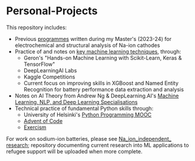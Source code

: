 # Personal-Projects

This repository includes:
* Previous [programmes](https://github.com/harryfyjiswalker/Personal-Projects-2/tree/main/Part%20II%20Code) written during my Master's (2023-24) for electrochemical and structural analysis of Na-ion cathodes
* Practice of and notes on [key machine learning techniques](https://github.com/harryfyjiswalker/Personal-Projects-2/tree/main/Key%20ML%20Techniques%20-%20Notes%20and%20Practice), through:
   * Geron's "Hands-on Machine Learning with Scikit-Learn, Keras & TensorFlow"
   * DeepLearningAI Labs
   * Kaggle Competitions
   * Current focus on improving skills in XGBoost and Named Entity Recognition for battery performance data extraction and analysis
* Notes on AI Theory from Andrew Ng & DeepLearning.AI's [Machine Learning, NLP, and Deep Learning Specialisations](https://github.com/harryfyjiswalker/Personal-Projects-2/tree/main/DeepLearning.AI%20Course%20Notes%20and%20Labs/Machine%20Learning%20Specialisation%20Notes%20%26%20Code)
* Technical practice of fundamental Python skills through:
  * University of Helsinki's [Python Programming MOOC](https://github.com/harryfyjiswalker/Personal-Projects-2/tree/main/Python%20Practice/University%20of%20Helsinki%20Python%20Programming%20MOOC)
  * [Advent of Code](https://github.com/harryfyjiswalker/Personal-Projects-2/tree/main/Python%20Practice/Advent%20of%20Code%20Solutions)
  * [Exercism](https://github.com/harryfyjiswalker/Personal-Projects-2/tree/main/Python%20Practice/Exercism%20Exercises)
    

For work on sodium-ion batteries, please see [Na_ion_independent_ research](https://github.com/harryfyjiswalker/Na_ion_independent_research); repository documenting current research into ML applications to refugee support will be uploaded when more complete.

